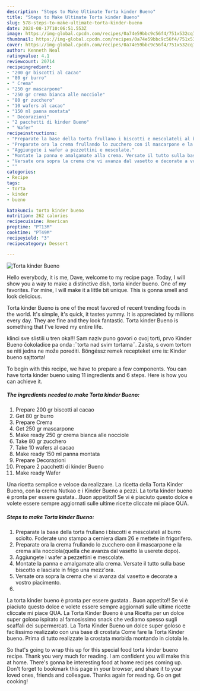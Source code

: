 ```yaml
---
description: "Steps to Make Ultimate Torta kinder Bueno"
title: "Steps to Make Ultimate Torta kinder Bueno"
slug: 578-steps-to-make-ultimate-torta-kinder-bueno
date: 2020-08-17T10:06:51.553Z
image: https://img-global.cpcdn.com/recipes/0a74e59bbc9c56f4/751x532cq70/torta-kinder-bueno-recipe-main-photo.jpg
thumbnail: https://img-global.cpcdn.com/recipes/0a74e59bbc9c56f4/751x532cq70/torta-kinder-bueno-recipe-main-photo.jpg
cover: https://img-global.cpcdn.com/recipes/0a74e59bbc9c56f4/751x532cq70/torta-kinder-bueno-recipe-main-photo.jpg
author: Kenneth Neal
ratingvalue: 4.1
reviewcount: 20714
recipeingredient:
- "200 gr biscotti al cacao"
- "80 gr burro"
- " Crema"
- "250 gr mascarpone"
- "250 gr crema bianca alle nocciole"
- "80 gr zucchero"
- "10 wafers al cacao"
- "150 ml panna montata"
- " Decorazioni"
- "2 pacchetti di kinder Bueno"
- " Wafer"
recipeinstructions:
- "Preparate la base della torta frullano i biscotti e mescolateli al burro sciolto. Foderate uno stampo a cerniera diam 26 e mettete in frigorifero."
- "Preparate ora la crema frullando lo zucchero con il mascarpone e la crema alla nocciola(quella che avanza dal vasetto la userete dopo)."
- "Aggiungete i wafer a pezzettini e mescolate."
- "Montate la panna e amalgamate alla crema. Versate il tutto sulla base biscotto e lasciate in frigo una mezz&#39;ora."
- "Versate ora sopra la crema che vi avanza dal vasetto e decorate a vostro piacimento."
- ""
categories:
- Recipe
tags:
- torta
- kinder
- bueno

katakunci: torta kinder bueno 
nutrition: 262 calories
recipecuisine: American
preptime: "PT13M"
cooktime: "PT49M"
recipeyield: "3"
recipecategory: Dessert

---
```



![Torta kinder Bueno](https://img-global.cpcdn.com/recipes/0a74e59bbc9c56f4/751x532cq70/torta-kinder-bueno-recipe-main-photo.jpg)

Hello everybody, it is me, Dave, welcome to my recipe page. Today, I will show you a way to make a distinctive dish, torta kinder bueno. One of my favorites. For mine, I will make it a little bit unique. This is gonna smell and look delicious.

Torta kinder Bueno is one of the most favored of recent trending foods in the world. It's simple, it's quick, it tastes yummy. It is appreciated by millions every day. They are fine and they look fantastic. Torta kinder Bueno is something that I've loved my entire life.

klinci sve slistili u tren oka!!! Sam naziv puno govori o ovoj torti, prvo Kinder Bueno čokoladice pa onda :˝torta nad svim tortama˝. Zaista, s ovom tortom se niti jedna ne može porediti. Böngéssz remek recepteket erre is: Kinder bueno sajttorta!


To begin with this recipe, we have to prepare a few components. You can have torta kinder bueno using 11 ingredients and 6 steps. Here is how you can achieve it.

<!--inarticleads1-->

##### The ingredients needed to make Torta kinder Bueno:

1. Prepare 200 gr biscotti al cacao
1. Get 80 gr burro
1. Prepare  Crema
1. Get 250 gr mascarpone
1. Make ready 250 gr crema bianca alle nocciole
1. Take 80 gr zucchero
1. Take 10 wafers al cacao
1. Make ready 150 ml panna montata
1. Prepare  Decorazioni
1. Prepare 2 pacchetti di kinder Bueno
1. Make ready  Wafer


Una ricetta semplice e veloce da realizzare. La ricetta della Torta Kinder Bueno, con la crema Nutkao e i Kinder Bueno a pezzi. La torta kinder bueno è pronta per essere gustata…Buon appetito!! Se vi è piaciuto questo dolce e volete essere sempre aggiornati sulle ultime ricette cliccate mi piace QUA. 

<!--inarticleads2-->

##### Steps to make Torta kinder Bueno:

1. Preparate la base della torta frullano i biscotti e mescolateli al burro sciolto. Foderate uno stampo a cerniera diam 26 e mettete in frigorifero.
1. Preparate ora la crema frullando lo zucchero con il mascarpone e la crema alla nocciola(quella che avanza dal vasetto la userete dopo).
1. Aggiungete i wafer a pezzettini e mescolate.
1. Montate la panna e amalgamate alla crema. Versate il tutto sulla base biscotto e lasciate in frigo una mezz&#39;ora.
1. Versate ora sopra la crema che vi avanza dal vasetto e decorate a vostro piacimento.
1. 


La torta kinder bueno è pronta per essere gustata…Buon appetito!! Se vi è piaciuto questo dolce e volete essere sempre aggiornati sulle ultime ricette cliccate mi piace QUA. La Torta Kinder Bueno è una Ricetta per un dolce super goloso ispirato al famosissimo snack che vediamo spesso sugli scaffali dei supermercati. La Torta Kinder Bueno un dolce super goloso e facilissimo realizzato con una base di crostata Come fare la Torta Kinder bueno. Prima di tutto realizzate la crostata morbida montando in ciotola le. 

So that's going to wrap this up for this special food torta kinder bueno recipe. Thank you very much for reading. I am confident you will make this at home. There's gonna be interesting food at home recipes coming up. Don't forget to bookmark this page in your browser, and share it to your loved ones, friends and colleague. Thanks again for reading. Go on get cooking!
